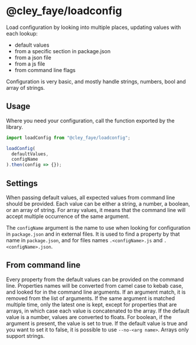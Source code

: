 # @cley_faye/loadconfig

Load configuration by looking into multiple places, updating values with each
lookup:

- default values
- from a specific section in package.json
- from a json file
- from a js file
- from command line flags

Configuration is very basic, and mostly handle strings, numbers, bool and array
of strings.

## Usage

Where you need your configuration, call the function exported by the library.

```JavaScript
import loadConfig from "@cley_faye/loadconfig";

loadConfig(
  defaultValues,
  configName
).then(config => {});
```

## Settings

When passing default values, all expected values from command line should be
provided.
Each value can be either a string, a number, a boolean, or an array of string.
For array values, it means that the command line will accept multiple
occurrence of the same argument.

The `configName` argument is the name to use when looking for configuration in
`package.json` and in external files.
It is used to find a property by that name in `package.json`, and for files
names `.<configName>.js` and `.<configName>.json`.

## From command line

Every property from the default values can be provided on the command line.
Properties names will be converted from camel case to kebab case, and looked
for in the command line arguments.
If an argument match, it is removed from the list of arguments. If the same
argument is matched multiple time, only the latest one is kept, except for
properties that are arrays, in which case each value is concatenated to the
array.
If the default value is a number, values are converted to floats.
For boolean, if the argument is present, the value is set to true.
If the default value is true and you want to set it to false, it is possible to
use `--no-<arg name>`.
Arrays only support strings.
